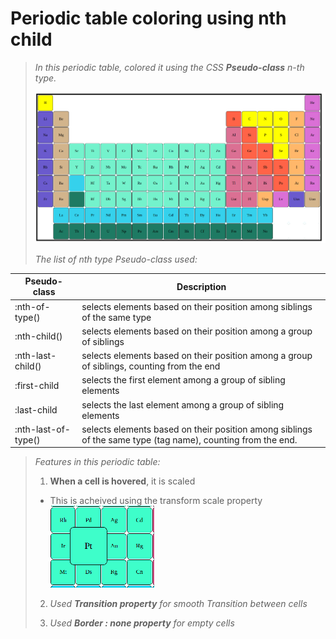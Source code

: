 # Periodic table coloring using nth child

>*In this periodic table,  colored it using the CSS **Pseudo-class** n-th type.*
>
>![periodic table](periodictable-md.png)
>
>*The list of nth type Pseudo-class used:*
>
| Pseudo-class   | Description |
| -------------- | ------------|
| :nth-of-type() | selects elements based on their position among siblings of the same type |
| :nth-child() | selects elements based on their position among a group of siblings |
| :nth-last-child() | selects elements based on their position among a group of siblings, counting from the end |
| :first-child | selects the first element among a group of sibling elements |
| :last-child  |selects the last element among a group of sibling elements |
| :nth-last-of-type() |selects elements based on their position among siblings of the same type (tag name), counting from the end. |
>
> *Features in this periodic table:*
>
> 1) **When a cell is hovered**, it is scaled 
>  * This is acheived using the transform scale property 
> ![hovering image scaling](scaling-periodic.png)
>
>
> 2) *Used **Transition property** for smooth Transition between cells*
>
> 3) *Used **Border : none property** for empty cells*